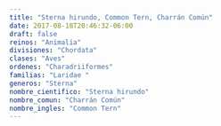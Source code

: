 ```yaml
---
title: "Sterna hirundo, Common Tern, Charrán Común"
date: 2017-08-18T20:46:32-06:00
draft: false
reinos: "Animalia"
divisiones: "Chordata"
clases: "Aves"
ordenes: "Charadriiformes"
familias: "Laridae "
generos: "Sterna"
nombre_cientifico: "Sterna hirundo"
nombre_comun: "Charrán Común"
nombre_ingles: "Common Tern"
---
```

